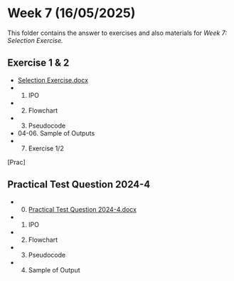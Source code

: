 # Week 7 (16/05/2025)

This folder contains the answer to exercises and also materials for *Week 7: Selection Exercise.*

## Exercise 1 & 2
 - [Selection Exercise.docx](https://github.com/shahxvi/uitm-cdcs110/blob/sem1/CSC121/W7%20Selection%20Exercise/Selection%20Exercise.docx)
 - 01. IPO
 - 02. Flowchart
 - 03. Pseudocode
 - 04-06. Sample of Outputs
 - 07. Exercise 1/2

[Prac]

## Practical Test Question 2024-4
  - 00. [Practical Test Question 2024-4.docx](https://github.com/shahxvi/uitm-cdcs110/blob/sem1/CSC121/W7%20Selection%20Exercise/Practical%20Test%20Question%202024-4/00.%20Practical%20Test%20Question%202024-4.docx)
  - 01. IPO
  - 02. Flowchart
  - 03. Pseudocode
  - 04. Sample of Output